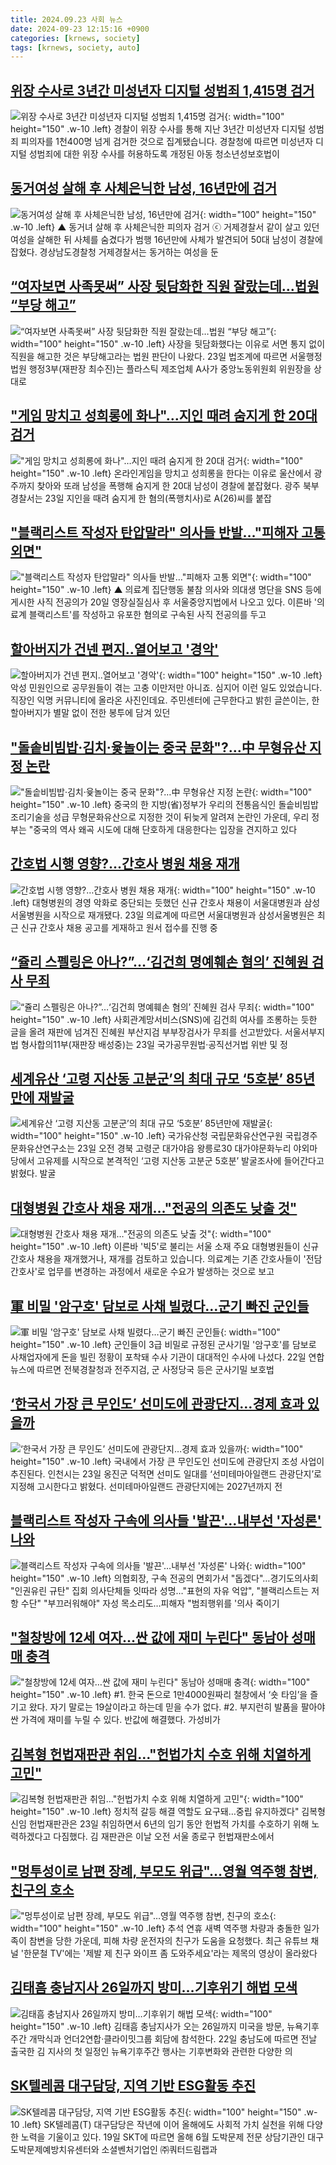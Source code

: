 ```yaml
---
title: 2024.09.23 사회 뉴스
date: 2024-09-23 12:15:16 +0900
categories: [krnews, society]
tags: [krnews, society, auto]
---
```

## [위장 수사로 3년간 미성년자 디지털 성범죄 1,415명 검거](https://n.news.naver.com/mnews/article/422/0000683403)

![위장 수사로 3년간 미성년자 디지털 성범죄 1,415명 검거](https://mimgnews.pstatic.net/image/origin/422/2024/09/23/683403.jpg?type=nf220_150){: width="100" height="150" .w-10 .left}
경찰이 위장 수사를 통해 지난 3년간 미성년자 디지털 성범죄 피의자를 1천400명 넘게 검거한 것으로 집계됐습니다. 경찰청에 따르면 미성년자 디지털 성범죄에 대한 위장 수사를 허용하도록 개정된 아동 청소년성보호법이

## [동거여성 살해 후 사체은닉한 남성, 16년만에 검거](https://n.news.naver.com/mnews/article/047/0002446689)

![동거여성 살해 후 사체은닉한 남성, 16년만에 검거](https://mimgnews.pstatic.net/image/origin/047/2024/09/23/2446689.jpg?type=nf220_150){: width="100" height="150" .w-10 .left}
▲ 동거녀 살해 후 사체은닉한 피의자 검거 ⓒ 거제경찰서 같이 살고 있던 여성을 살해한 뒤 사체를 숨겼다가 범행 16년만에 사체가 발견되어 50대 남성이 경찰에 잡혔다. 경상남도경찰청 거제경찰서는 동거하는 여성을 둔

## [“여자보면 사족못써” 사장 뒷담화한 직원 잘랐는데…법원 “부당 해고”](https://n.news.naver.com/mnews/article/023/0003859853)

![“여자보면 사족못써” 사장 뒷담화한 직원 잘랐는데…법원 “부당 해고”](https://mimgnews.pstatic.net/image/origin/023/2024/09/23/3859853.jpg?type=nf220_150){: width="100" height="150" .w-10 .left}
사장을 뒷담화했다는 이유로 서면 통지 없이 직원을 해고한 것은 부당해고라는 법원 판단이 나왔다. 23일 법조계에 따르면 서울행정법원 행정3부(재판장 최수진)는 플라스틱 제조업체 A사가 중앙노동위원회 위원장을 상대로

## ["게임 망치고 성희롱에 화나"…지인 때려 숨지게 한 20대 검거](https://n.news.naver.com/mnews/article/001/0014941524)

!["게임 망치고 성희롱에 화나"…지인 때려 숨지게 한 20대 검거](https://mimgnews.pstatic.net/image/origin/001/2024/09/23/14941524.jpg?type=nf220_150){: width="100" height="150" .w-10 .left}
온라인게임을 망치고 성희롱을 한다는 이유로 울산에서 광주까지 찾아와 또래 남성을 폭행해 숨지게 한 20대 남성이 경찰에 붙잡혔다. 광주 북부경찰서는 23일 지인을 때려 숨지게 한 혐의(폭행치사)로 A(26)씨를 붙잡

## ["블랙리스트 작성자 탄압말라" 의사들 반발…"피해자 고통 외면"](https://n.news.naver.com/mnews/article/055/0001191721)

!["블랙리스트 작성자 탄압말라" 의사들 반발…"피해자 고통 외면"](https://mimgnews.pstatic.net/image/origin/055/2024/09/22/1191721.jpg?type=nf220_150){: width="100" height="150" .w-10 .left}
▲ 의료계 집단행동 불참 의사와 의대생 명단을 SNS 등에 게시한 사직 전공의가 20일 영장실질심사 후 서울중앙지법에서 나오고 있다. 이른바 '의료계 블랙리스트'를 작성하고 유포한 혐의로 구속된 사직 전공의를 두고

## [할아버지가 건넨 편지‥열어보고 '경악'](https://n.news.naver.com/mnews/article/214/0001375541)

![할아버지가 건넨 편지‥열어보고 '경악'](https://mimgnews.pstatic.net/image/origin/214/2024/09/23/1375541.jpg?type=nf220_150){: width="100" height="150" .w-10 .left}
악성 민원인으로 공무원들이 겪는 고충 이만저만 아니죠. 심지어 이런 일도 있었습니다. 직장인 익명 커뮤니티에 올라온 사진인데요. 주민센터에 근무한다고 밝힌 글쓴이는, 한 할아버지가 별말 없이 전한 봉투에 담겨 있던

## ["돌솥비빔밥·김치·윷놀이는 중국 문화"?…中 무형유산 지정 논란](https://n.news.naver.com/mnews/article/053/0000045896)

!["돌솥비빔밥·김치·윷놀이는 중국 문화"?…中 무형유산 지정 논란](https://mimgnews.pstatic.net/image/origin/053/2024/09/22/45896.jpg?type=nf220_150){: width="100" height="150" .w-10 .left}
중국의 한 지방(省)정부가 우리의 전통음식인 돌솥비빔밥 조리기술을 성급 무형문화유산으로 지정한 것이 뒤늦게 알려져 논란인 가운데, 우리 정부는 "중국의 역사 왜곡 시도에 대해 단호하게 대응한다는 입장을 견지하고 있다

## [간호법 시행 영향?…간호사 병원 채용 재개](https://n.news.naver.com/mnews/article/215/0001180528)

![간호법 시행 영향?…간호사 병원 채용 재개](https://mimgnews.pstatic.net/image/origin/215/2024/09/23/1180528.jpg?type=nf220_150){: width="100" height="150" .w-10 .left}
대형병원의 경영 악화로 중단되는 듯했던 신규 간호사 채용이 서울대병원과 삼성서울병원을 시작으로 재개됐다. 23일 의료계에 따르면 서울대병원과 삼성서울병원은 최근 신규 간호사 채용 공고를 게재하고 원서 접수를 진행 중

## [“쥴리 스펠링은 아나?”…‘김건희 명예훼손 혐의’ 진혜원 검사 무죄](https://n.news.naver.com/mnews/article/028/0002708200)

![“쥴리 스펠링은 아나?”…‘김건희 명예훼손 혐의’ 진혜원 검사 무죄](https://mimgnews.pstatic.net/image/origin/028/2024/09/23/2708200.jpg?type=nf220_150){: width="100" height="150" .w-10 .left}
사회관계망서비스(SNS)에 김건희 여사를 조롱하는 듯한 글을 올려 재판에 넘겨진 진혜원 부산지검 부부장검사가 무죄를 선고받았다. 서울서부지법 형사합의11부(재판장 배성중)는 23일 국가공무원법·공직선거법 위반 및 정

## [세계유산 ‘고령 지산동 고분군’의 최대 규모 ‘5호분’ 85년만에 재발굴](https://n.news.naver.com/mnews/article/011/0004394716)

![세계유산 ‘고령 지산동 고분군’의 최대 규모 ‘5호분’ 85년만에 재발굴](https://mimgnews.pstatic.net/image/origin/011/2024/09/23/4394716.jpg?type=nf220_150){: width="100" height="150" .w-10 .left}
국가유산청 국립문화유산연구원 국립경주문화유산연구소는 23일 오전 경북 고령군 대가야읍 왕릉로30 대가야문화누리 야외마당에서 고유제를 시작으로 본격적인 ‘고령 지산동 고분군 5호분’ 발굴조사에 들어간다고 밝혔다. 발굴

## [대형병원 간호사 채용 재개…"전공의 의존도 낮출 것"](https://n.news.naver.com/mnews/article/422/0000683411)

![대형병원 간호사 채용 재개…"전공의 의존도 낮출 것"](https://mimgnews.pstatic.net/image/origin/422/2024/09/23/683411.jpg?type=nf220_150){: width="100" height="150" .w-10 .left}
이른바 '빅5'로 불리는 서울 소재 주요 대형병원들이 신규 간호사 채용을 재개했거나, 재개를 검토하고 있습니다. 의료계는 기존 간호사들이 '전담간호사'로 업무를 변경하는 과정에서 새로운 수요가 발생하는 것으로 보고

## [軍 비밀 '암구호' 담보로 사채 빌렸다…군기 빠진 군인들](https://n.news.naver.com/mnews/article/015/0005035442)

![軍 비밀 '암구호' 담보로 사채 빌렸다…군기 빠진 군인들](https://mimgnews.pstatic.net/image/origin/015/2024/09/22/5035442.jpg?type=nf220_150){: width="100" height="150" .w-10 .left}
군인들이 3급 비밀로 규정된 군사기밀 '암구호'를 담보로 사채업자에게 돈을 빌린 정황이 포착돼 수사 기관이 대대적인 수사에 나섰다. 22일 연합뉴스에 따르면 전북경찰청과 전주지검, 군 사정당국 등은 군사기밀 보호법

## [‘한국서 가장 큰 무인도’ 선미도에 관광단지…경제 효과 있을까](https://n.news.naver.com/mnews/article/028/0002708178)

![‘한국서 가장 큰 무인도’ 선미도에 관광단지…경제 효과 있을까](https://mimgnews.pstatic.net/image/origin/028/2024/09/23/2708178.jpg?type=nf220_150){: width="100" height="150" .w-10 .left}
국내에서 가장 큰 무인도인 선미도에 관광단지 조성 사업이 추진된다. 인천시는 23일 옹진군 덕적면 선미도 일대를 ‘선미테마아일랜드 관광단지’로 지정해 고시한다고 밝혔다. 선미테마아일랜드 관광단지에는 2027년까지 전

## [블랙리스트 작성자 구속에 의사들 '발끈'…내부선 '자성론' 나와](https://n.news.naver.com/mnews/article/001/0014939916)

![블랙리스트 작성자 구속에 의사들 '발끈'…내부선 '자성론' 나와](https://mimgnews.pstatic.net/image/origin/001/2024/09/22/14939916.jpg?type=nf220_150){: width="100" height="150" .w-10 .left}
의협회장, 구속 전공의 면회가서 "돕겠다"…경기도의사회 "인권유린 규탄" 집회 의사단체들 잇따라 성명…"표현의 자유 억압", "블랙리스트는 저항 수단" "부끄러워해야" 자성 목소리도…피해자 "범죄행위를 '의사 죽이기

## ["철창방에 12세 여자…싼 값에 재미 누린다" 동남아 성매매 충격](https://n.news.naver.com/mnews/article/025/0003387734)

!["철창방에 12세 여자…싼 값에 재미 누린다" 동남아 성매매 충격](https://mimgnews.pstatic.net/image/origin/025/2024/09/23/3387734.jpg?type=nf220_150){: width="100" height="150" .w-10 .left}
#1. 한국 돈으로 1만4000원짜리 철창에서 ‘숏 타임’을 즐기고 왔다. 자기 말로는 19살이라고 하는데 믿을 수가 없다. #2. 부지런히 발품을 팔아야 싼 가격에 재미를 누릴 수 있다. 반값에 해결했다. 가성비가

## [김복형 헌법재판관 취임…"헌법가치 수호 위해 치열하게 고민"](https://n.news.naver.com/mnews/article/001/0014941494)

![김복형 헌법재판관 취임…"헌법가치 수호 위해 치열하게 고민"](https://mimgnews.pstatic.net/image/origin/001/2024/09/23/14941494.jpg?type=nf220_150){: width="100" height="150" .w-10 .left}
정치적 갈등 해결 역할도 요구돼…중립 유지하겠다" 김복형 신임 헌법재판관은 23일 취임하면서 6년의 임기 동안 헌법적 가치를 수호하기 위해 노력하겠다고 다짐했다. 김 재판관은 이날 오전 서울 종로구 헌법재판소에서

## ["멍투성이로 남편 장례, 부모도 위급"…영월 역주행 참변, 친구의 호소](https://n.news.naver.com/mnews/article/008/0005092157)

!["멍투성이로 남편 장례, 부모도 위급"…영월 역주행 참변, 친구의 호소](https://mimgnews.pstatic.net/image/origin/008/2024/09/23/5092157.jpg?type=nf220_150){: width="100" height="150" .w-10 .left}
추석 연휴 새벽 역주행 차량과 충돌한 일가족이 참변을 당한 가운데, 피해 차량 운전자의 친구가 도움을 요청했다. 최근 유튜브 채널 '한문철 TV'에는 '제발 제 친구 와이프 좀 도와주세요'라는 제목의 영상이 올라왔다

## [김태흠 충남지사 26일까지 방미…기후위기 해법 모색](https://n.news.naver.com/mnews/article/421/0007799803)

![김태흠 충남지사 26일까지 방미…기후위기 해법 모색](https://mimgnews.pstatic.net/image/origin/421/2024/09/22/7799803.jpg?type=nf220_150){: width="100" height="150" .w-10 .left}
김태흠 충남지사가 오는 26일까지 미국을 방문, 뉴욕기후주간 개막식과 언더2연합·클라이밋그룹 회담에 참석한다. 22일 충남도에 따르면 전날 출국한 김 지사의 첫 일정인 뉴욕기후주간 행사는 기후변화와 관련한 다양한 의

## [SK텔레콤 대구담당, 지역 기반 ESG활동 추진](https://n.news.naver.com/mnews/article/088/0000905882)

![SK텔레콤 대구담당, 지역 기반 ESG활동 추진](https://mimgnews.pstatic.net/image/origin/088/2024/09/23/905882.jpg?type=nf220_150){: width="100" height="150" .w-10 .left}
SK텔레콤(T) 대구담당은 작년에 이어 올해에도 사회적 가치 실천을 위해 다양한 노력을 기울이고 있다. 19일 SKT에 따르면 올해 6월 도박문제 전문 상담기관인 대구도박문제예방치유센터와 소셜벤처기업인 ㈜쿼터드림랩과

